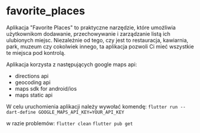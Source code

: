 # favorite_places



Aplikacja "Favorite Places" to praktyczne narzędzie, które umożliwia użytkownikom dodawanie, przechowywanie i zarządzanie listą ich ulubionych miejsc. Niezależnie od tego, czy jest to restauracja, kawiarnia, park, muzeum czy cokolwiek innego, ta aplikacja pozwoli Ci mieć wszystkie te miejsca pod kontrolą.

Aplikacja korzysta z następujących google maps api:
- directions api
- geocoding api
- maps sdk for android/ios
- maps static api


W celu uruchomienia aplikacji należy wywołać komendę: 
`flutter run --dart-define GOOGLE_MAPS_API_KEY=YOUR_API_KEY`

w razie problemów:
	`flutter clean`
	`flutter pub get`